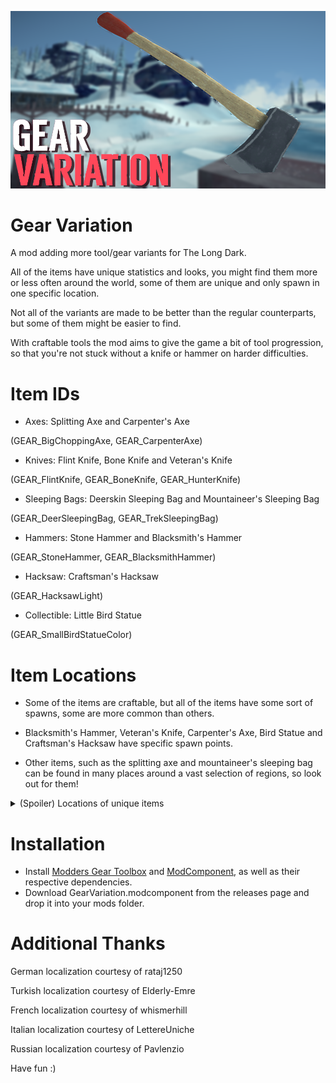 
![Title Screenshot](https://github.com/DemonBunnyBon/TLD-Gear-Variation/blob/main/screenshots/scr01.png)
# Gear Variation

A mod adding more tool/gear variants for The Long Dark.

All of the items have unique statistics and looks, you might find them more or less often around the world, some of them are unique and only spawn in one specific location.

Not all of the variants are made to be better than the regular counterparts, but some of them might be easier to find.

With craftable tools the mod aims to give the game a bit of tool progression, so that you're not stuck without a knife or hammer on harder difficulties.

# Item IDs

- Axes: Splitting Axe and Carpenter's Axe 

(GEAR_BigChoppingAxe, GEAR_CarpenterAxe)

- Knives: Flint Knife, Bone Knife and Veteran's Knife

(GEAR_FlintKnife, GEAR_BoneKnife, GEAR_HunterKnife)

- Sleeping Bags: Deerskin Sleeping Bag and Mountaineer's Sleeping Bag 

(GEAR_DeerSleepingBag, GEAR_TrekSleepingBag)

- Hammers: Stone Hammer and Blacksmith's Hammer

(GEAR_StoneHammer, GEAR_BlacksmithHammer)

- Hacksaw: Craftsman's Hacksaw

(GEAR_HacksawLight)

- Collectible: Little Bird Statue

(GEAR_SmallBirdStatueColor)


# Item Locations

- Some of the items are craftable, but all of the items have some sort of spawns, some are more common than others.

- Blacksmith's Hammer, Veteran's Knife, Carpenter's Axe, Bird Statue and Craftsman's Hacksaw have specific spawn points.

- Other items, such as the splitting axe and mountaineer's sleeping bag can be found in many places around a vast selection of regions, so look out for them!

<details>

<Summary>(Spoiler) Locations of unique items </Summary>

- Carpenter's Axe and Bird Statue are both found in the cabin with rim grill in Bleak Inlet. - perfect condition initially


- Craftsman's Hacksaw is found at the workbench in Hibernia Processing. - random condition initally


- Blacksmith's Hammer can be found at the Cook's Farm in Blackrock, laying on a tool drawer. - medium condition initially


- Veteran's Knife can be found in Pleasant Valley, near Thomson's Crossing Church, on one of the graves. - medium condition initially 

</details>


# Installation

- Install [Modders Gear Toolbox](https://github.com/Jods-Its/Modders-Gear-Toolbox/releases/) and [ModComponent](https://github.com/dommrogers/ModComponent/releases/), as well as their respective dependencies.
- Download GearVariation.modcomponent from the releases page and drop it into your mods folder.

# Additional Thanks 

German localization courtesy of rataj1250

Turkish localization courtesy of Elderly-Emre

French localization courtesy of whismerhill

Italian localization courtesy of LettereUniche

Russian localization courtesy of Pavlenzio


Have fun :)
